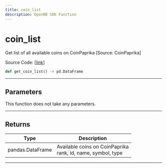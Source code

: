 ```yaml
---
title: coin_list
description: OpenBB SDK Function
---
```


# coin_list

Get list of all available coins on CoinPaprika  [Source: CoinPaprika]

Source Code: [[link](https://github.com/OpenBB-finance/OpenBBTerminal/tree/main/openbb_terminal/cryptocurrency/due_diligence/coinpaprika_model.py#L452)]

```python
def get_coin_list() -> pd.DataFrame
```

---

## Parameters

This function does not take any parameters.

---

## Returns

| Type | Description |
| ---- | ----------- |
| pandas.DataFrame | Available coins on CoinPaprika<br/>rank, id, name, symbol, type |
---

